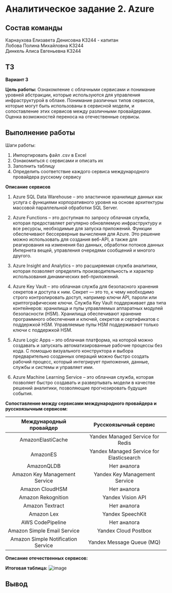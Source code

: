 # Аналитическое задание 2. Azure


## Состав команды

Карнаухова Елизавета Денисовна K3244 - капитан  
Лобова Полина Михайловна K3244  
Динкель Алиса Евгеньевна K3244  


## ТЗ

**Вариант 3**

**Цель работы:**
Ознакомление с облачными сервисами и понимание уровней абстракции, которые используются для управления инфраструктурой в облаке. Понимание различных типов сервисов, которые могут быть использованы в сервисной модели, и сопоставление этих сервисов между различными провайдерами. Оценка возможностей переноса на отечественные сервисы.


## Выполнение работы

Шаги работы:
1. Импортировать файл .csv в Excel
2. Ознакомиться с сервисами и описать их
3. Заполнить таблицу
4. Определить соответствие каждого сервиса международного провайдера русскому сервису

**Описание сервисов**
1. Azure SQL Data Warehouse – это эластичное хранилище данных как услуга с функциями корпоративного уровня на основе архитектуры массовой параллельной обработки SQL Server.

2. Azure Functions – это доступная по запросу облачная служба, которая предоставляет регулярно обновляемую инфраструктуру и все ресурсы, необходимые для запуска приложений. Функции обеспечивают бессерверные вычисления для Azure. Это решение можно использовать для создания веб-API, а также для реагирования на изменения баз данных, обработки потоков данных Интернета вещей, управления очередями сообщений и многого другого.

3. Azure Insight and Analytics – это расширяемая служба аналитики, которая позволяет определять производительность и характер использования динамических веб-приложений.

4. Azure Key Vault – это облачная служба для безопасного хранения секретов и доступа к ним. Секрет — это то, к чему необходимо строго контролировать доступ, например ключи API, пароли или криптографические ключи. Служба Key Vault поддерживает два типа контейнеров: хранилища и пулы управляемых аппаратных модулей безопасности (HSM). Хранилища обеспечивают хранение программного обеспечения и ключей, секретов и сертификатов с поддержкой HSM. Управляемые пулы HSM поддерживают только ключи с поддержкой HSM.

5. Azure Logic Apps – это облачная платформа, на которой можно создавать и запускать автоматизированные рабочие процессы без кода. С помощью визуального конструктора и выбора предварительно созданных операций можно быстро создать рабочий процесс, который интегрирует приложения, данные, службы и системы и управляет ими.

6. Azure Machine Learning Service – это облачная служба, которая позволяет быстро создавать и развертывать модели в качестве решений аналитики, позволяющие прогнозировать будущие события.


**Сопоставление между сервисами международного провайдера и русскоязычным сервисом:**

| Международный провайдер            | Русскоязычный сервис                     |
|:----------------------------------:|:----------------------------------------:|
| AmazonElastiCache                  | Yandex Managed Service for Redis         |
| AmazonES                           | Yandex Managed Service for Elasticsearch |
| AmazonQLDB                         | Нет аналога                              |
| Amazon Key Management Service      | Yandex Key Management Service            |
| Amazon CloudHSM                    | Нет аналога                              |
| Amazon Rekognition                 | Yandex Vision API			|
| Amazon Textract                    | Нет аналога				|
| Amazon Lex                         | Yandex SpeechKit				|
| AWS CodePipeline                   | Нет аналога				|
| Amazon Simple Email Service        | Yandex Cloud Postbox			|
| Amazon Simple Notification Service | Yandex Message Queue (MQ)		|


**Описание отечественных сервисов:**



**Итоговая таблица:**
![image](https://github.com/MrRetyNine/Devops_lab/assets/112976351/20478041-2594-4d42-85a1-3de92514d956)


## Вывод



